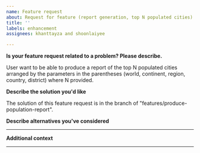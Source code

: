 ```yaml
---
name: Feature request
about: Request for feature (report generation, top N populated cities)
title: ''
labels: enhancement
assignees: khanttayza and shoonlaiyee

---
```


**Is your feature request related to a problem? Please describe.**

User want to be able to produce a report of the top N populated cities arranged by the parameters in the parentheses (world, continent, region, country, district) where N provided. 

**Describe the solution you'd like**

The solution of this feature request is in the branch of "features/produce-population-report". 

**Describe alternatives you've considered**

---

**Additional context**


---

